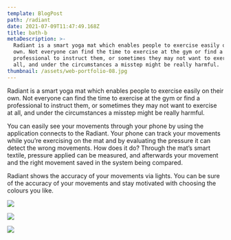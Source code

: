 ```yaml
---
template: BlogPost
path: /radiant
date: 2021-07-09T11:47:49.168Z
title: bath-b
metaDescription: >-
  Radiant is a smart yoga mat which enables people to exercise easily on their
  own. Not everyone can find the time to exercise at the gym or find a
  professional to instruct them, or sometimes they may not want to exercise at
  all, and under the circumstances a misstep might be really harmful. 
thumbnail: /assets/web-portfolio-08.jpg
---
```

Radiant is a smart yoga mat which enables people to exercise easily on their own. Not everyone can find the time to exercise at the gym or find a professional to instruct them, or sometimes they may not want to exercise at all, and under the circumstances a misstep might be really harmful. 

You can easily see your movements through your phone by using the application connects to the Radiant. Your phone can track your movements while you’re exercising on the mat and by evaluating the pressure it can detect the wrong movements. How does it do? Through the mat’s smart textile, pressure applied can be measured, and afterwards your movement and the right movement saved in the system being compared.  

Radiant shows the accuracy of your movements via lights. You can be sure of the accuracy of your movements and stay motivated with choosing the colours you like. 

![](/assets/web-portfolio-05.jpg)

![](/assets/web-portfolio-06.jpg)

![](/assets/web-portfolio-07.jpg)
